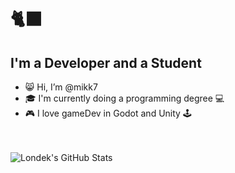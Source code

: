 # 🐈‍⬛
## I'm a Developer and a Student
- 😸 Hi, I’m @mikk7
- 🎓 I'm currently doing a programming degree 💻
- 🎮 I love gameDev in Godot and Unity 🕹️
<br />
<br />

<img align="left" alt="Londek's GitHub Stats" src="https://github-readme-stats.vercel.app/api?username=justmikkk&show_icons=true&theme=transparent" />

